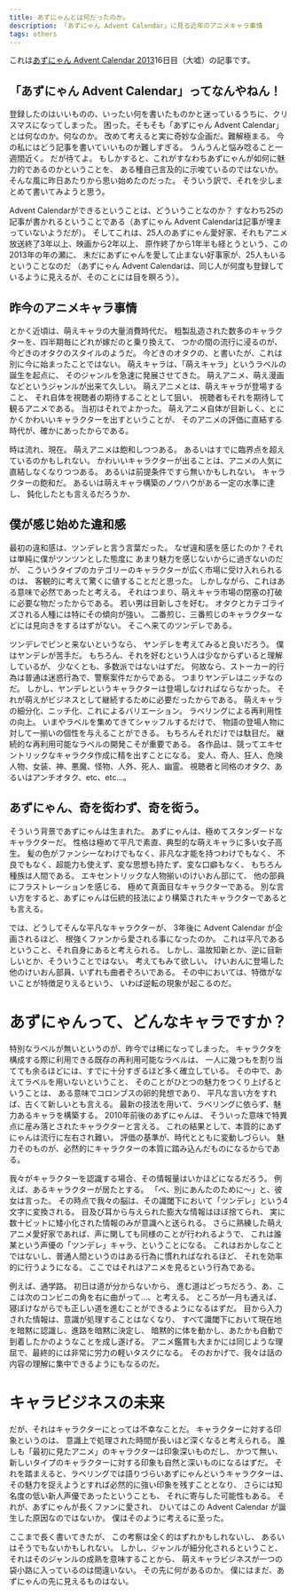 ```yaml
---
title: あずにゃんとは何だったのか。
description: 「あずにゃん Advent Calendar」に見る近年のアニメキャラ事情
tags: others
---
```


これは[あずにゃん Advent Calendar 2013](http://www.adventar.org/calendars/290)16日目（大嘘）の記事です。

## 「あずにゃん Advent Calendar」ってなんやねん！

登録したのはいいものの、いったい何を書いたものかと迷っているうちに、クリスマスになってしまった。
困った。そもそも「あずにゃん Advent Calendar」とは何なのか。何なのか。
改めて考えると実に奇妙な企画だ。難解極まる。
今の私にはどう記事を書いていいものか難しすぎる。
うんうんと悩み唸ること一週間近く。
だが待てよ。
もしかすると、これがすなわちあずにゃんが如何に魅力的であるのかということを、
ある種自己言及的に示唆ているのではないか。
そんな風に昨日あたりから思い始めたのだった。
そういう訳で、それを少しまとめて書いてみようと思う。

Advent Calendarができるということは、どういうことなのか？
すなわち25の記事が書かれるということである（あずにゃん Advent Calendarは記事が埋まっていないようだが）。
そしてこれは、25人のあずにゃん愛好家、それもアニメ放送終了3年以上、映画から2年以上、
原作終了から1年半も経とうという、この2013年の年の瀬に、
未だにあずにゃんを愛して止まない好事家が、25人もいるということなのだ
（あずにゃん Advent Calendarは、同じ人が何度も登録しているように見えるが、そのことには目を瞑ろう）。

## 昨今のアニメキャラ事情

とかく近頃は、萌えキャラの大量消費時代だ。
粗製乱造された数多のキャラクターを、四半期毎にどれが嫁だのと乗り換えて、
つかの間の流行に浸るのが、今どきのオタクのスタイルのようだ。
今どきのオタクの、と書いたが、これは別に今に始まったことではない。
萌えキャラは、「萌えキャラ」というラベルの誕生を起点に、
そのジャンルを急速に発展させてきた。
萌えアニメ、萌え漫画などというジャンルが出来て久しい。
萌えアニメとは、萌えキャラが登場すること、
それ自体を視聴者の期待することとして狙い、
視聴者もそれを期待して観るアニメである。
当初はそれでよかった。
萌えアニメ自体が目新しく、とにかくかわいいキャラクターを出すということが、
そのアニメの評価に直結する時代が、確かにあったからである。

時は流れ、現在。
萌えアニメは飽和しつつある。
あるいはすでに臨界点を超えているのかもしれない。
かわいいキャラクターが出ることは、アニメの人気に直結しなくなりつつある。
あるいは前提条件ですら無いかもしれない。
キャラクターの飽和だ。
あるいは萌えキャラ構築のノウハウがある一定の水準に達し、
鈍化したとも言えるだろうか、

## 僕が感じ始めた違和感

最初の違和感は、ツンデレと言う言葉だった。
なぜ違和感を感じたのか？それは単純に僕がツンツンとした態度に
あまり魅力を感じないからに過ぎないのだが、
こういうタイプのカテゴリーのキャラクターが広く市場に受け入れられるのは、
客観的に考えて驚くに値することだと思った。
しかしながら、これはある意味で必然であったと考える。
それはつまり、萌えキャラ市場の閉塞の打破に必要な物だったからである。
若い男は目新しさを好む。
オタクとカテゴライズされる人種には特にその傾向が強い。
二番煎じ、三番煎じのキャラクターなどには見向きをするはずがない。
そこへ来てのツンデレである。

ツンデレでピンと来ないというなら、
ヤンデレを考えてみると良いだろう。
僕はヤンデレが苦手だ。
もちろん、それを好むという人は少なからずいると理解しているが、
少なくとも、多数派ではないはずだ。
何故なら、ストーカー的行為は普通は迷惑行為で、警察案件だからである。
つまりヤンデレはニッチなのだ。
しかし、ヤンデレというキャラクターは登場しなければならなかった。
それが萌えがビジネスとして継続するために必要だったからである。
萌えキャラの細分化、ニッチ化、これによるバリエーション。
ラベリングによる再利用性の向上。
いまやラベルを集めてきてシャッフルするだけで、
物語の登場人物に対して一揃いの個性を与えることができる。
もちろんそれだけでは駄目だ。
継続的な再利用可能なラベルの開発こそが重要である。
各作品は、競ってエキセントリックなキャラクタ作成に精を出すことになる。
変人、奇人、狂人、危険人物、女装、神、悪魔、怪物、人外、死人、幽霊。
視聴者と同格のオタク、あるいはアンチオタク、etc、etc…。

## あずにゃん、奇を衒わず、奇を衒う。

そういう背景であずにゃんは生まれた。
あずにゃんは、極めてスタンダードなキャラクターだ。
性格は極めて平凡で素直、典型的な萌えキャラに多い女子高生。
髪の色がファンシーなわけでもなく、非凡な才能を持つわけでもなく、
不良でもなく、超能力も使えず、変な思想も持たず、変な口癖もなく、
もちろん種族は人間である。
エキセントリックな人物揃いのけいおん部にて、
他の部員にフラストレーションを感じる、
極めて真面目なキャラクターである。
別な言い方をすると、あずにゃんは伝統的技法により構築されたキャラクターであるとも言える。

では、どうしてそんな平凡なキャラクターが、
3年後に Advent Calendar が企画されるほど、
根強くファンから愛される事になったのか。
これは平凡であるということ、それ自身にあると考えられる。
しかし、温故知新とか、逆に目新しいとか、そういうことではない。
考えてもみて欲しい。
けいおんに登場した他のけいおん部員、いずれも曲者ぞろいである。
その中においては、特徴がないことが特徴足りえるという、
いわば逆転の現象が起こるのだ。

# あずにゃんって、どんなキャラですか？

特別なラベルが無いというのが、昨今では稀になってしまった。
キャラクタを構成する際に利用できる既存の再利用可能なラベルは、
一人に幾つもを割り当てても余るほどには、すでに十分すぎるほど多く確立している。
その中で、あえてラベルを用いないということ、
そのことがひとつの魅力をつくり上げるということは、
ある意味でコロンブスの卵的発想であり、
平凡な言い方をすれば、古くて新しいとも言える。
最新の技法を用いて、ラベリングに依らず、魅力あるキャラを構築する。
2010年前後のあずにゃんは、
そういった意味で特異点に産み落とされたキャラクターと言える。
これの結果として、本質的にあずにゃんは流行に左右され難い。
評価の基準が、時代とともに変動しづらい。
魅力そのものが、必然的にキャラクターの本質に踏み込んだものになるからである。

我々がキャラクターを認識する場合、その情報量はいかほどになるだろう。
例えば、あるキャラクターが居たとする。
「べ、別にあんたのために～」と、彼女は言った。
その時点で我々の脳は、その識閾下において「ツンデレ」という4文字に変換される。
目及び耳から与えられた膨大な情報はほぼ捨てられ、
実に数十ビットに矮小化された情報のみが意識へと送られる。
さらに熟練した萌えアニメ愛好家であれば、声に関しても同様のことが行われるようで、
これは誰某という声優の「ツンデレ」キャラ、ということになる。
これはおかしなことではないし、普通人間というのはある行為に慣れればなれるほど、
それを効率的に行うようになる。
ここではそれはアニメを見るという行為である。

例えば、通学路。
初日は道が分からないから、
進む道はどっちだろう、あ、ここは次のコンビニの角を右に曲がって…、と考える。
ところが一月も通えば、寝ぼけながらでも正しい道を進むことができるようになるはずだ。
目から入力された情報は、意識が処理することはなくなり、
すべて識閾下において現在地を暗黙に認識し、進路を暗黙に決定し、
暗黙的に体を動かし、あたかも自動で到着したかのようなことを成し遂げる。
アニメ鑑賞も大まかには同じような理屈で、最終的には非常に労力の軽いタスクになる。
そのおかげで、我々は話の内容の理解に集中できるようにもなるのだ。

# キャラビジネスの未来

だが、それはキャラクターにとっては不幸なことだ。
キャラクターに対する印象というのは、
意識上で処理された時間が長いほど深くなると考えられる。
誰しも「最初に見たアニメ」のキャラクターは印象深いものだし、
かつて無い、新しいタイプのキャラクターに対する印象も自然と深いものになるはずだ。
それを踏まえると、ラベリングでは語りづらいあずにゃんというキャラクターは、
その魅力を捉えようとすれば必然的に強い印象を残すこととなり、
さらには知名度の低い新人声優であったということも、
それに寄与した可能性もある。
それが、あずにゃんが長くファンに愛され、
ひいてはこの Advent Calendar が誕生した原因なのではないか。
僕はそのように考えるに至った。

ここまで長く書いてきたが、
この考察は全く的はずれかもしれないし、
あるいはそうでもないかもしれない。
しかし、ジャンルが細分化されるということ、それはそのジャンルの成熟を意味することから、
萌えキャラビジネスが一つの袋小路に入っているのは間違いない。
その先に何があるのか。
僕にはまだ、あずにゃんの先に見えるものはない。
